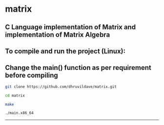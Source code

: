 # matrix
C Language implementation of Matrix and implementation of Matrix Algebra
---

## To compile and run the project (Linux):

## Change the main() function as per requirement before compiling

```bash
git clone https://github.com/dhruvildave/matrix.git
```

```bash
cd matrix
```

```bash
make
```

```bash
./main.x86_64
```
---
